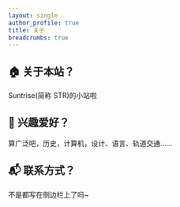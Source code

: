 ```yaml
---
layout: single
author_profile: true
title: 关于
breadcrumbs: true
---
```

## 🏠 关于本站？
Suntrise(简称 STR)的小站啦

## <a style="text-decoration: none;" onclick="show()">🎨</a> 兴趣爱好？
算广泛吧，历史，计算机，设计、语言、轨道交通……

## 📬 联系方式？
不是都写在侧边栏上了吗~

<div id="himitsu" style="display:none;">
<h3>💗 悄悄话</h3>

<img src="https://github.com/suntrise/suntrise.github.io/assets/89229642/87b96f98-38a8-4f15-af66-90bdf8364d3c">

<img src="https://github.com/user-attachments/assets/d7ac256f-d8e4-49b2-8485-bbfed15bdb77">

<img src="https://github.com/user-attachments/assets/f17449eb-2f44-464d-97c7-4ab1bbdfa5a5">

<img src="https://github.com/user-attachments/assets/01bd667e-819a-4797-9421-9cb4652d1b74">

</div>

<script>
  function show(){
    himitsu.style.display="block";
  }
</script>










